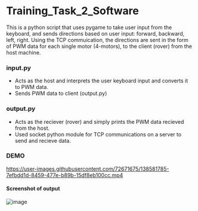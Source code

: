 # Training_Task_2_Software

This is a python script that uses pygame to take user input from the keyboard, and sends directions based on user input: forward, backward, left, right. 
Using the TCP commuication, the directions are sent in the form of PWM data for each single motor (4-motors), to the client (rover) from the host machine.

### input.py
- Acts as the host and interprets the user keyboard input and converts it to PWM data.
- Sends PWM data to client (output.py)

### output.py
- Acts as the reciever (rover) and simply prints the PWM data recieved from the host.
- Used socket python module for TCP communications on a server to send and recieve data.

### DEMO
https://user-images.githubusercontent.com/72671675/138581785-7efbdd1d-8459-477e-b89b-15df8eb100cc.mp4

#### Screenshot of output
![image](https://user-images.githubusercontent.com/72671675/138581305-ec65b36a-c53c-4d74-84d7-0d8939e60ce1.png)
